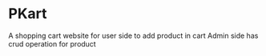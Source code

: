 # PKart

A shopping cart website for user side to add product in cart 
Admin side has crud operation for product
